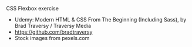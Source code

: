 CSS Flexbox exercise

- Udemy: Modern HTML & CSS From The Beginning (Including Sass), by Brad Traversy / Traversy Media
- https://github.com/bradtraversy
- Stock images from pexels.com
